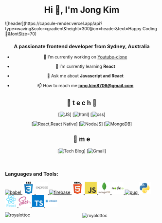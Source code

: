 

<!--
**RoyalOttoc/RoyalOttoc** is a ✨ _special_ ✨ repository because its `README.md` (this file) appears on your GitHub profile.

Here are some ideas to get you started:

- 🔭 I’m currently working on ...
- 🌱 I’m currently learning ...
- 👯 I’m looking to collaborate on ...
- 🤔 I’m looking for help with ...
- 💬 Ask me about ...
- 📫 How to reach me: ...
- 😄 Pronouns: ...
- ⚡ Fun fact: ...
-->

<h1 align="center">Hi 👋, I'm Jong Kim</h1>
![header](https://capsule-render.vercel.app/api?type=waving&color=gradient&height=300&section=header&text=Happy Coding🎨&fontSize=70)

<div align=center>

<h3 align="center">A passionate frontend developer from Sydney, Australia</h3>

- 🔭 I’m currently working on [Youtube-clone](https://github.com/RoyalOttoc/youtube_clone)

- 🌱 I’m currently learning **React**

- 💬 Ask me about **Javascript and React**

- 📫 How to reach me **jong.kim8706@gmail.com**
  
## 🌹 t e c h 🌹

[![JS](https://img.shields.io/badge/JavaScript-F7DF1E?style=flat-square&logo=JavaScript&logoColor=black)]
[![html](https://img.shields.io/badge/Html-E34F26?style=flat-square&logo=Html5&logoColor=white)]
[![css](https://img.shields.io/badge/CSS-1572B6?style=flat-square&logo=CSS3&logoColor=white)]
<br>

[![React,React Native](https://img.shields.io/badge/React%20/%20ReactNative-61DAFB?style=flat-square&logo=React&logoColor=black)]
[![NodeJS](https://img.shields.io/badge/Node.js-339933?style=flat-square&logo=Node.js&logoColor=white)]
[![MongoDB](https://img.shields.io/badge/MongoDB-47A248?style=flat-square&logo=MongoDB&logoColor=white)]
<br>

## 💫 m e 
[![Tech Blog](https://img.shields.io/badge/Blog-FF5722?style=flat-square&logo=blogger&logoColor=white)]
[![Gmail](https://img.shields.io/badge/Gmail-EA4335?style=flat-square&logo=Gmail&logoColor=white)]
<br><br><br>

<h3 align="left">Languages and Tools:</h3>
<p align="left"> <a href="https://babeljs.io/" target="_blank"> <img src="https://www.vectorlogo.zone/logos/babeljs/babeljs-icon.svg" alt="babel" width="40" height="40"/> </a> <a href="https://www.w3schools.com/css/" target="_blank"> <img src="https://raw.githubusercontent.com/devicons/devicon/master/icons/css3/css3-original-wordmark.svg" alt="css3" width="40" height="40"/> </a> <a href="https://expressjs.com" target="_blank"> <img src="https://raw.githubusercontent.com/devicons/devicon/master/icons/express/express-original-wordmark.svg" alt="express" width="40" height="40"/> </a> <a href="https://firebase.google.com/" target="_blank"> <img src="https://www.vectorlogo.zone/logos/firebase/firebase-icon.svg" alt="firebase" width="40" height="40"/> </a> <a href="https://www.w3.org/html/" target="_blank"> <img src="https://raw.githubusercontent.com/devicons/devicon/master/icons/html5/html5-original-wordmark.svg" alt="html5" width="40" height="40"/> </a> <a href="https://developer.mozilla.org/en-US/docs/Web/JavaScript" target="_blank"> <img src="https://raw.githubusercontent.com/devicons/devicon/master/icons/javascript/javascript-original.svg" alt="javascript" width="40" height="40"/> </a> <a href="https://www.mongodb.com/" target="_blank"> <img src="https://raw.githubusercontent.com/devicons/devicon/master/icons/mongodb/mongodb-original-wordmark.svg" alt="mongodb" width="40" height="40"/> </a> <a href="https://nodejs.org" target="_blank"> <img src="https://raw.githubusercontent.com/devicons/devicon/master/icons/nodejs/nodejs-original-wordmark.svg" alt="nodejs" width="40" height="40"/> </a> <a href="https://pugjs.org" target="_blank"> <img src="https://cdn.worldvectorlogo.com/logos/pug.svg" alt="pug" width="40" height="40"/> </a> <a href="https://www.python.org" target="_blank"> <img src="https://raw.githubusercontent.com/devicons/devicon/master/icons/python/python-original.svg" alt="python" width="40" height="40"/> </a> <a href="https://reactjs.org/" target="_blank"> <img src="https://raw.githubusercontent.com/devicons/devicon/master/icons/react/react-original-wordmark.svg" alt="react" width="40" height="40"/> </a> <a href="https://sass-lang.com" target="_blank"> <img src="https://raw.githubusercontent.com/devicons/devicon/master/icons/sass/sass-original.svg" alt="sass" width="40" height="40"/> </a> <a href="https://www.typescriptlang.org/" target="_blank"> <img src="https://raw.githubusercontent.com/devicons/devicon/master/icons/typescript/typescript-original.svg" alt="typescript" width="40" height="40"/> </a> <a href="https://webpack.js.org" target="_blank"> <img src="https://raw.githubusercontent.com/devicons/devicon/d00d0969292a6569d45b06d3f350f463a0107b0d/icons/webpack/webpack-original-wordmark.svg" alt="webpack" width="40" height="40"/> </a> </p>

<p><img align="left" src="https://github-readme-stats.vercel.app/api/top-langs?username=royalottoc&show_icons=true&locale=en&layout=compact" alt="royalottoc" /></p>

<p>&nbsp;<img align="center" src="https://github-readme-stats.vercel.app/api?username=royalottoc&show_icons=true&locale=en" alt="royalottoc" /></p>
